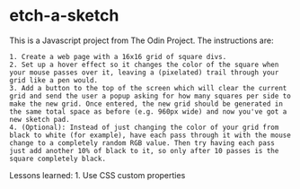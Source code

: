# etch-a-sketch

This is a Javascript project from The Odin Project. The instructions are:

    1. Create a web page with a 16x16 grid of square divs.
    2. Set up a hover effect so it changes the color of the square when your mouse passes over it, leaving a (pixelated) trail through your grid like a pen would.
    3. Add a button to the top of the screen which will clear the current grid and send the user a popup asking for how many squares per side to make the new grid. Once entered, the new grid should be generated in the same total space as before (e.g. 960px wide) and now you've got a new sketch pad.
    4. (Optional): Instead of just changing the color of your grid from black to white (for example), have each pass through it with the mouse change to a completely random RGB value. Then try having each pass just add another 10% of black to it, so only after 10 passes is the square completely black.


Lessons learned:
    1. Use CSS custom properties